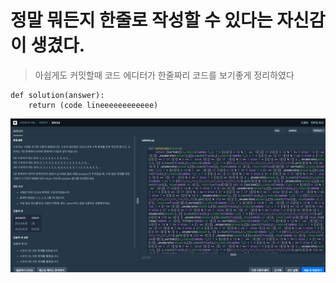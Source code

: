 # 정말 뭐든지 한줄로 작성할 수 있다는 자신감이 생겼다.
> 아쉽게도 커밋할때 코드 에디터가 한줄짜리 코드를 보기좋게 정리하였다
```
def solution(answer):
    return (code lineeeeeeeeeeee)
```
![Alt text](모의고사.jpg)